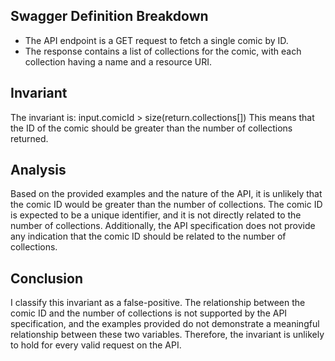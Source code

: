 ## Swagger Definition Breakdown
- The API endpoint is a GET request to fetch a single comic by ID.
- The response contains a list of collections for the comic, with each collection having a name and a resource URI.

## Invariant
The invariant is: input.comicId > size(return.collections[])
This means that the ID of the comic should be greater than the number of collections returned.

## Analysis
Based on the provided examples and the nature of the API, it is unlikely that the comic ID would be greater than the number of collections. The comic ID is expected to be a unique identifier, and it is not directly related to the number of collections. Additionally, the API specification does not provide any indication that the comic ID should be related to the number of collections.

## Conclusion
I classify this invariant as a false-positive. The relationship between the comic ID and the number of collections is not supported by the API specification, and the examples provided do not demonstrate a meaningful relationship between these two variables. Therefore, the invariant is unlikely to hold for every valid request on the API.
